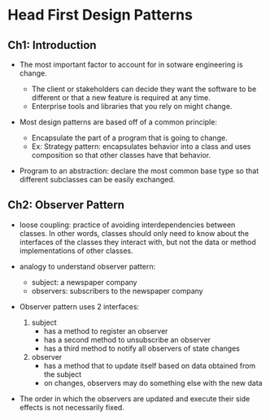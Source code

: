 # Head First Design Patterns

## Ch1: Introduction

- The most important factor to account for in sotware engineering is change.
    - The client or stakeholders can decide they want the software to be different or that a new feature is required at any time.
    - Enterprise tools and libraries that you rely on might change.

- Most design patterns are based off of a common principle:
    - Encapsulate the part of a program that is going to change.
    - Ex: Strategy pattern: encapsulates behavior into a class and uses composition so that other classes have that behavior.

- Program to an abstraction: declare the most common base type so that different subclasses can be easily exchanged.


## Ch2: Observer Pattern

- loose coupling: practice of avoiding interdependencies between classes. In other words, classes should only need to know about the interfaces of the classes they interact with, but not the data or method implementations of other classes.

- analogy to understand observer pattern:
    - subject: a newspaper company
    - observers: subscribers to the newspaper company

- Observer pattern uses 2 interfaces:
    1. subject
        - has a method to register an observer
        - has a second method to unsubscribe an observer
        - has a third method to notify all observers of state changes
    1. observer
        - has a method that to update itself based on data obtained from the subject
        - on changes, observers may do something else with the new data

- The order in which the observers are updated and execute their side effects is not necessarily fixed. 
